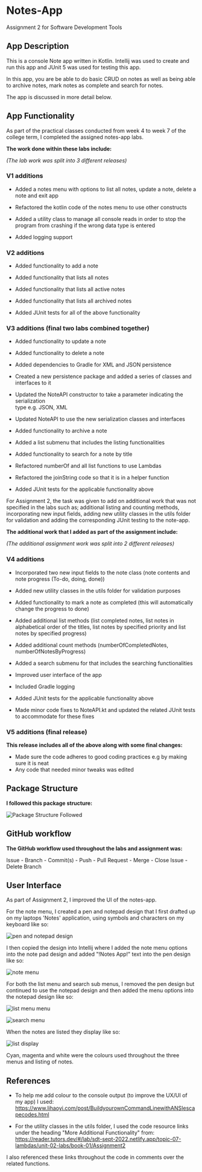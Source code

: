 # Notes-App
Assignment 2 for Software Development Tools

## App Description
This is a console Note app written in Kotlin. 
Intellij was used to create and run this app and JUnit 5 was used for testing this app.

In this app, you are be able to do basic CRUD on notes as well as being able to archive notes, 
mark notes as complete and search for notes.

The app is discussed in more detail below.

## App Functionality

As part of the practical classes conducted from week 4 to week 7 of the college term,
I completed the assigned notes-app labs. 

**The work done within these labs include:**

_(The lab work was split into 3 different releases)_

### V1 additions

- Added a notes menu with options to list all notes, update a note, delete a note
  and exit app 


- Refactored the kotlin code of the notes menu to use other constructs


- Added a utility class to manage all console reads in order to stop the program 
  from crashing if the wrong data type is entered


- Added logging support

### V2 additions
- Added functionality to add a note


- Added functionality that lists all notes 


- Added functionality that lists all active notes 


- Added functionality that lists all archived notes

 
- Added JUnit tests for all of the above functionality

### V3 additions (final two labs combined together)
-  Added functionality to update a note


-  Added functionality to delete a note


-  Added dependencies to Gradle for XML and JSON persistence


-  Created a new persistence package and added a series of classes and interfaces to it


-  Updated the NoteAPI constructor to take a parameter indicating the serialization  
   type e.g. JSON, XML


-  Updated NoteAPI to use the new serialization classes and interfaces


-  Added functionality to archive a note


-  Added a list submenu that includes the listing functionalities


-  Added functionality to search for a note by title


-  Refactored numberOf and all list functions to use Lambdas


-  Refactored the joinString code so that it is in a helper function


-  Added JUnit tests for the applicable functionality above

For Assignment 2, the task was given to add on additional work that was not specified 
in the labs such as; additional listing and counting methods, incorporating new input fields, 
adding new utility classes in the utils folder for validation and adding 
the corresponding JUnit testing to the note-app.

**The additional work that I added as part of the assignment include:**

_(The additional assignment work was split into 2 different releases)_

### V4 additions
- Incorporated two new input fields to the note class (note contents and note progress 
  (To-do, doing, done))


- Added new utility classes in the utils folder for validation purposes


- Added functionality to mark a note as completed (this will automatically 
  change the progress to done)


- Added additional list methods (list completed notes, list notes in alphabetical 
  order of the titles, list notes by specified priority and list notes 
  by specified progress)


- Added additional count methods (numberOfCompletedNotes, numberOfNotesByProgress)


- Added a search submenu for that includes the searching functionalities


- Improved user interface of the app


- Included Gradle logging


- Added JUnit tests for the applicable functionality above


- Made minor code fixes to NoteAPI.kt and updated the 
  related JUnit tests to accommodate for these fixes

### V5 additions (final release)

**This release includes all of the above along with some final changes:**

- Made sure the code adheres to good coding practices e.g by making sure it is neat
- Any code that needed minor tweaks was edited 

## Package Structure

**I followed this package structure:**

![Package Structure Followed](readMePictures/packageStructure.png)

## GitHub workflow

**The GitHub workflow used throughout the labs and assignment was:**

Issue - Branch - Commit(s) - Push - Pull Request - Merge - Close Issue - Delete Branch

## User Interface

As part of Assignment 2, I improved the UI of the notes-app. 

For the note menu, I created a pen and notepad design
that I first drafted up on my laptops 'Notes' application,
using symbols and characters on my keyboard like so:

![pen and notepad design](readMePictures/roughDraft.png)

I then copied the design into Intellij where I added the note menu 
options into the note pad design and added "!Notes App!" 
text into the pen design like so:

![note menu](readMePictures/noteMenu.png)

For both the list menu and search sub menus, I removed the pen design 
but continued to use the notepad design and then added the menu options into
the notepad design like so:

![list menu menu](readMePictures/listMenu.png)

![search menu](readMePictures/searchMenu.png)

When the notes are listed they display like so:

![list display](readMePictures/notesListed.png)

Cyan, magenta and white were the colours used throughout the three menus 
and listing of notes.


## References

* To help me add colour to the console output (to improve the UX/UI of my app) I used: https://www.lihaoyi.com/post/BuildyourownCommandLinewithANSIescapecodes.html


* For the utility classes in the utils folder, 
  I used the code resource links under the heading "More Additional Functionality"
  from: https://reader.tutors.dev/#/lab/sdt-sept-2022.netlify.app/topic-07-lambdas/unit-02-labs/book-01/Assignment2

I also referenced these links throughout the code in comments over the related functions.